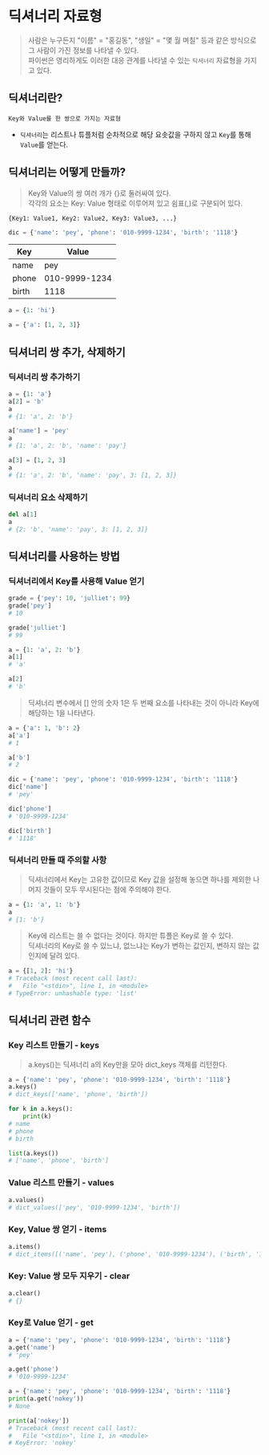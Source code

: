 # 딕셔너리 자료형

> 사람은 누구든지 "이름" = "홍길동", "생일" = "몇 월 며칠" 등과 같은 방식으로 그 사람이 가진 정보를 나타낼 수 있다. <br>
> 파이썬은 영리하게도 이러한 대응 관계를 나타낼 수 있는 `딕셔너리` 자료형을 가지고 있다.

## 딕셔너리란?

`Key와 Value를 한 쌍으로 가지는 자료형`

-   `딕셔너리`는 리스트나 튜플처럼 순차적으로 해당 요솟값을 구하지 않고 `Key`를 통해 `Value`를 얻는다.

## 딕셔너리는 어떻게 만들까?

> Key와 Value의 쌍 여러 개가 {}로 둘러싸여 있다. <br>
> 각각의 요소는 Key: Value 형태로 이루어져 있고 쉼표(,)로 구분되어 있다.

`{Key1: Value1, Key2: Value2, Key3: Value3, ...}`

```python
dic = {'name': 'pey', 'phone': '010-9999-1234', 'birth': '1118'}
```

| Key   | Value         |
| ----- | ------------- |
| name  | pey           |
| phone | 010-9999-1234 |
| birth | 1118          |

```python
a = {1: 'hi'}

a = {'a': [1, 2, 3]}
```

## 딕셔너리 쌍 추가, 삭제하기

### 딕셔너리 쌍 추가하기

```python
a = {1: 'a'}
a[2] = 'b'
a
# {1: 'a', 2: 'b'}

a['name'] = 'pey'
a
# {1: 'a', 2: 'b', 'name': 'pay'}

a[3] = [1, 2, 3]
a
# {1: 'a', 2: 'b', 'name': 'pay', 3: [1, 2, 3]}
```

### 딕셔너리 요소 삭제하기

```python
del a[1]
a
# {2: 'b', 'name': 'pay', 3: [1, 2, 3]}
```

## 딕셔너리를 사용하는 방법

### 딕셔너리에서 Key를 사용해 Value 얻기

```python
grade = {'pey': 10, 'julliet': 99}
grade['pey']
# 10

grade['julliet']
# 99
```

```python
a = {1: 'a', 2: 'b'}
a[1]
# 'a'

a[2]
# 'b'
```

> 딕셔너리 변수에서 [] 안의 숫자 1은 두 번째 요소를 나타내는 것이 아니라 Key에 해당하는 1을 나타낸다.

```python
a = {'a': 1, 'b': 2}
a['a']
# 1

a['b']
# 2
```

```python
dic = {'name': 'pey', 'phone': '010-9999-1234', 'birth': '1118'}
dic['name']
# 'pey'

dic['phone']
# '010-9999-1234'

dic['birth']
# '1118'
```

### 딕셔너리 만들 때 주의할 사항

> 딕셔너리에서 Key는 고유한 값이므로 Key 값을 설정해 놓으면 하나를 제외한 나머지 것들이 모두 무시된다는 점에 주의해야 한다.

```python
a = {1: 'a', 1: 'b'}
a
# {1: 'b'}
```

> Key에 리스트는 쓸 수 없다는 것이다. 하지만 튜플은 Key로 쓸 수 있다. <br>
> 딕셔너리의 Key로 쓸 수 있느냐, 없느냐는 Key가 변하는 값인지, 변하지 않는 값인지에 달려 있다.

```python
a = {[1, 2]: 'hi'}
# Traceback (most recent call last):
#   File "<stdin>", line 1, in <module>
# TypeError: unhashable type: 'list'
```

## 딕셔너리 관련 함수

### Key 리스트 만들기 - keys

> a.keys()는 딕셔너리 a의 Key만을 모아 dict_keys 객체를 리턴한다.

```python
a = {'name': 'pey', 'phone': '010-9999-1234', 'birth': '1118'}
a.keys()
# dict_keys(['name', 'phone', 'birth'])

for k in a.keys():
    print(k)
# name
# phone
# birth

list(a.keys())
# ['name', 'phone', 'birth']
```

### Value 리스트 만들기 - values

```python
a.values()
# dict_values(['pey', '010-9999-1234', 'birth'])
```

### Key, Value 쌍 얻기 - items

```python
a.items()
# dict_items([('name', 'pey'), ('phone', '010-9999-1234'), ('birth', '1118')])
```

### Key: Value 쌍 모두 지우기 - clear

```python
a.clear()
# {}
```

### Key로 Value 얻기 - get

```python
a = {'name': 'pey', 'phone': '010-9999-1234', 'birth': '1118'}
a.get('name')
# 'pey'

a.get('phone')
# '010-9999-1234'
```

```python
a = {'name': 'pey', 'phone': '010-9999-1234', 'birth': '1118'}
print(a.get('nokey'))
# None

print(a['nokey'])
# Traceback (most recent call last):
#   File "<stdin>", line 1, in <module>
# KeyError: 'nokey'
```
